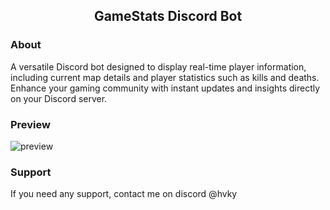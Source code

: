 <div align="center">
  <h2>GameStats Discord Bot</h2>
</div>

### About
A versatile Discord bot designed to display real-time player information, including current map details and player statistics such as kills and deaths. Enhance your gaming community with instant updates and insights directly on your Discord server.

### Preview
![preview](https://i.imgur.com/DjurNcf.png)

### Support
If you need any support, contact me on discord @hvky
